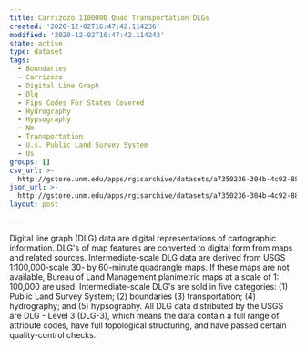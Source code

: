 ```yaml
---
title: Carrizozo 1100000 Quad Transportation DLGs
created: '2020-12-02T16:47:42.114236'
modified: '2020-12-02T16:47:42.114243'
state: active
type: dataset
tags:
  - Boundaries
  - Carrizozo
  - Digital Line Graph
  - Dlg
  - Fips Codes For States Covered
  - Hydrography
  - Hypsography
  - Nm
  - Transportation
  - U.s. Public Land Survey System
  - Us
groups: []
csv_url: >-
  http://gstore.unm.edu/apps/rgisarchive/datasets/a7350236-304b-4c92-8833-bbd7464987ae/tcarrizshp.derived.csv
json_url: >-
  http://gstore.unm.edu/apps/rgisarchive/datasets/a7350236-304b-4c92-8833-bbd7464987ae/tcarrizshp.derived.json
layout: post

---
```


Digital line graph (DLG) data are digital representations of
cartographic information. DLG's of map features are
converted to digital form from maps and related sources.
Intermediate-scale DLG data are derived from USGS
1:100,000-scale 30- by 60-minute quadrangle maps. If these
maps are not available, Bureau of Land Management
planimetric maps at a scale of 1: 100,000 are used.
Intermediate-scale DLG's are sold in five categories: (1)
Public Land Survey System; (2) boundaries (3)
transportation; (4) hydrography; and (5) hypsography. All
DLG data distributed by the USGS are DLG - Level 3 (DLG-3),
which means the data contain a full range of attribute
codes, have full topological structuring, and have passed
certain quality-control checks.

